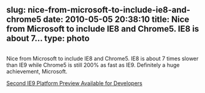 slug: nice-from-microsoft-to-include-ie8-and-chrome5
date: 2010-05-05 20:38:10
title: Nice from Microsoft to include IE8 and Chrome5. IE8 is about 7...
type: photo
---

<a href="http://blogs.msdn.com/ie/archive/2010/05/05/html5-and-same-markup-second-ie9-platform-preview-available-for-developers.aspx"><img src="{{@asset.url swerner/tumblr/2010-05-05-nice-from-microsoft-to-include-ie8-and-chrome5-cdec848f5d.png}}" alt=""/></a>

Nice from Microsoft to include IE8 and Chrome5. IE8 is about 7 times slower than IE9 while Chrome5 is still 200% as fast as IE9. Definitely a huge achievement, Microsoft.

 [Second IE9 Platform Preview Available for Developers](http://blogs.msdn.com/ie/archive/2010/05/05/html5-and-same-markup-second-ie9-platform-preview-available-for-developers.aspx)
